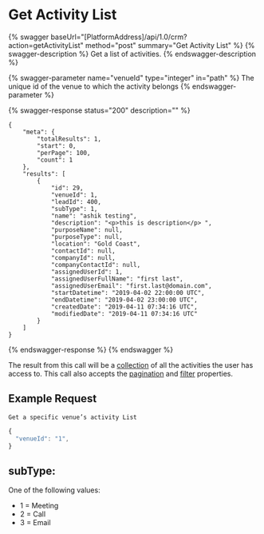 # Get Activity List

{% swagger baseUrl="[PlatformAddress]/api/1.0/crm?action=getActivityList" method="post" summary="Get Activity List" %}
{% swagger-description %}
Get a list of activities.
{% endswagger-description %}

{% swagger-parameter name="venueId" type="integer" in="path" %}
The unique id of the venue to which the activity belongs
{% endswagger-parameter %}

{% swagger-response status="200" description="" %}
```
{
    "meta": {
        "totalResults": 1,
        "start": 0,
        "perPage": 100,
        "count": 1
    },
    "results": [
        {
            "id": 29,
            "venueId": 1,
            "leadId": 400,
            "subType": 1,
            "name": "ashik testing",
            "description": "<p>this is description</p> ",
            "purposeName": null,
            "purposeType": null,
            "location": "Gold Coast",
            "contactId": null,
            "companyId": null,
            "companyContactId": null,
            "assignedUserId": 1,
            "assignedUserFullName": "first last",
            "assignedUserEmail": "first.last@domain.com",
            "startDatetime": "2019-04-02 22:00:00 UTC",
            "endDatetime": "2019-04-02 23:00:00 UTC",
            "createdDate": "2019-04-11 07:34:16 UTC",
            "modifiedDate": "2019-04-11 07:34:16 UTC"
        }
    ]
}
```
{% endswagger-response %}
{% endswagger %}

The result from this call will be a [collection](../getting-started/interpreting-the-response/collections.md) of all the activities the user has access to. This call also accepts the [pagination](../getting-started/interpreting-the-response/pagination.md) and [filter](../getting-started/interpreting-the-response/filtering.md) properties.

## Example Request

`Get a specific venue’s activity List`

```javascript
{
  "venueId": "1",
}
```

## subType:

One of the following values:

* 1 = Meeting
* 2 = Call
* 3 = Email
